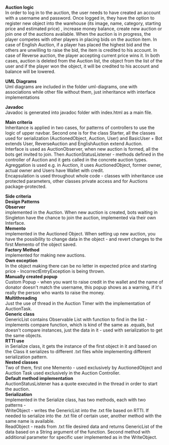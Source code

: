 **Auction logic**<br />
In order to log in to the auction, the user needs to have created an account with a username and password. Once logged in, they have the option to register new object into the warehouse (its image, name, category, starting price and estimated price) , increase money balance, create new auction or join one of the auctions available. When the auction is in progress, the player competes with other players in placing bids on the auction item. In case of English Auction, if a player has placed the highest bid and the others are unwilling to raise the bid, the item is credited to his account. In case of Reverse auction, the player accepting current price wins it. In both cases, auction is deleted from the Auction list, the object from the list of the user and if the player won the object, it will be credited to his account and balance will be lowered.

**UML Diagrams**<br />
Uml diagrams are included in the folder uml-diagrams, one with associations while other file without them, just inheritance with interface implementations

**Javadoc**<br />
Javadoc is generated into javadoc folder with index.html as a main file.

**Main criteria**<br />
Inheritance is applied in two cases, for patterns of controllers to use the logic of upper navbar. Second one is for the class Starter, all the classes used for serialization (AuctionedObject, Auction, User) and BasicUser + Bot extends User, ReverseAuction and EnglishAuction extend Auction.<br />
Interface is used as AuctionObserver, when new auction is formed, all the bots get invited to join. Then AuctionStatusListener - methods defined in the controller of Auction and it gets called in the concrete auction types. <br />
Agreggation is used e.g. in Auction, it uses AuctionedObject, former owner, actual owner and Users have Wallet with credit.<br />
Encapsulation is used throughout whole code - classes with inheritance use protected parameters, other classes private access and for Auctions package-protected.<br />

**Side criteria**<br />
**Design Patterns**<br />
                  **Observer**<br />
                  implemented in the Auction. When new auction is created, bots waiting in Singleton have the chance to join the auction, implemented via their own Interface.<br />
                  **Memento**<br />
                  implemented in the Auctioned Object. When setting up new auction, you have the possibility to change data in the object - and revert changes to the first Memento of the object saved.<br />
                  **Factory Method**<br />
                  implemented for making new auctions. <br />
**Own exception**<br />
In the object making there can be no letter in expected price and starting price - IncorrectEntryException is being thrown. <br />
**Manually created popup**<br />
Custom Popup - when you want to raise credit in the wallet and the name of donator doesn't match the username, this popup shows as a warning, if it's really the person who wants to raise the money.<br />
**Multithreading**<br />
Just the use of thread in the Auction Timer with the implementation of AuctionTask.<br />
**Generic class**<br />
GenericList contains Observable List with function to find in the list - implements compare function, which is kind of the same as .equals, but doesn't compare instances, just the data in it - used with serialization to get the same objects.<br />
**RTTI use**<br />
in Serialize class, it gets the instance of the first object in it and based on the Class it serializes to different .txt files while implementing different serialization pattern.<br />
**Nested classes**<br />
Two of them, first one Memento - used exclusively by AuctionedObject and Auction Task used exclusively in the Auction Controller.<br />
**Default method implementation**<br />
AuctionStatusListener has a quote executed in the thread in order to start the auction.<br />
**Serialization**<br />
Implemented in the Serialize class, has two methods, each with two patterns - <br />
WriteObject - writes the GenericList into the .txt file based on RTTI. If needed to serialize into the .txt file of certain user, another method with the same name is available.<br />
ReadObject - reads from .txt file desired data and returns GenericList of the data based on a String argument of the function. Second method with additional parameter for specific user implemented as in the WriteObject.<br />
